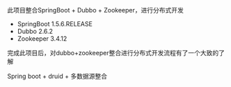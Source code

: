 此项目整合SpringBoot + Dubbo + Zookeeper，进行分布式开发

- SpringBoot 1.5.6.RELEASE
- Dubbo 2.6.2
- Zookeeper 3.4.12

完成此项目后，对dubbo+zookeeper整合进行分布式开发流程有了一个大致的了解


Spring boot + druid + 多数据源整合